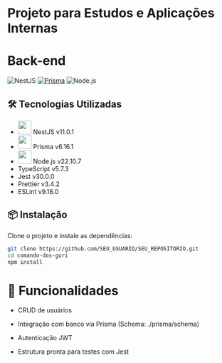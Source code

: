 # Projeto para Estudos e Aplicações Internas

# Back-end

![NestJS](https://img.shields.io/badge/NestJS-v11.0.1-ff0000?style=for-the-badge&logo=nestjs)
[![Prisma](https://img.shields.io/badge/Prisma-v6.16.1-2D3748?style=for-the-badge&logo=prisma)](https://img.shields.io/badge/Prisma-v6.16.1-2D3748?style=for-the-badge&logo=prisma)
![Node.js](https://img.shields.io/badge/Node.js-v22.10.7-339933?style=for-the-badge&logo=node.js)

## 🛠️ Tecnologias Utilizadas

- <img src="https://cdn.jsdelivr.net/npm/simple-icons@v3/icons/nestjs.svg" width="30" height="30" /> NestJS v11.0.1
- <img src="https://cdn.jsdelivr.net/npm/simple-icons@v3/icons/prisma.svg" width="30" height="30" /> Prisma v6.16.1
- <img src="https://cdn.jsdelivr.net/npm/simple-icons@v3/icons/node-dot-js.svg" width="30" height="30" /> Node.js v22.10.7
- TypeScript v5.7.3
- Jest v30.0.0
- Prettier v3.4.2
- ESLint v9.18.0

## 📦 Instalação

Clone o projeto e instale as dependências:

```bash
git clone https://github.com/SEU_USUARIO/SEU_REPOSITORIO.git
cd comando-dos-guri
npm install
```

# 🚀 Funcionalidades

- CRUD de usuários

- Integração com banco via Prisma (Schema: ./prisma/schema)

- Autenticação JWT

- Estrutura pronta para testes com Jest

